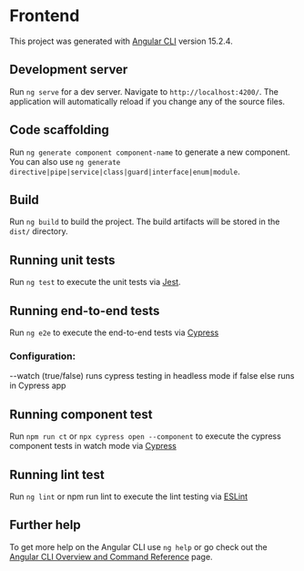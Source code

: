 # Frontend

This project was generated with [Angular CLI](https://github.com/angular/angular-cli) version 15.2.4.

## Development server

Run `ng serve` for a dev server. Navigate to `http://localhost:4200/`. The application will automatically reload if you change any of the source files.

## Code scaffolding

Run `ng generate component component-name` to generate a new component. You can also use `ng generate directive|pipe|service|class|guard|interface|enum|module`.

## Build

Run `ng build` to build the project. The build artifacts will be stored in the `dist/` directory.

## Running unit tests

Run `ng test` to execute the unit tests via [Jest](https://jestjs.io/).

## Running end-to-end tests

Run `ng e2e` to execute the end-to-end tests via [Cypress](https://www.cypress.io/)

### Configuration:
--watch (true/false) runs cypress testing in headless mode if false else runs in Cypress app

## Running component test

Run `npm run ct` or `npx cypress open --component` to execute the cypress component tests in watch mode via [Cypress](https://docs.cypress.io/guides/component-testing/overview)

## Running lint test

Run `ng lint` or npm run lint to execute the lint testing via [ESLint](https://eslint.org/)

## Further help

To get more help on the Angular CLI use `ng help` or go check out the [Angular CLI Overview and Command Reference](https://angular.io/cli) page.
